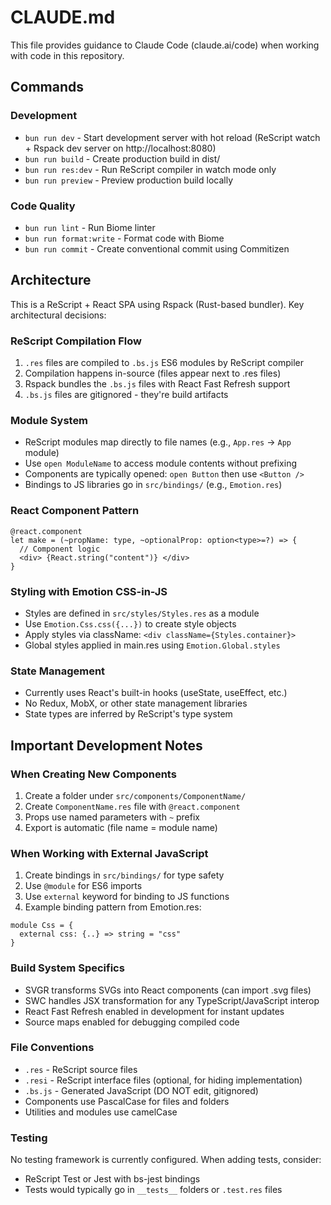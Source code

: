 # CLAUDE.md

This file provides guidance to Claude Code (claude.ai/code) when working with code in this repository.

## Commands

### Development
- `bun run dev` - Start development server with hot reload (ReScript watch + Rspack dev server on http://localhost:8080)
- `bun run build` - Create production build in dist/
- `bun run res:dev` - Run ReScript compiler in watch mode only
- `bun run preview` - Preview production build locally

### Code Quality
- `bun run lint` - Run Biome linter
- `bun run format:write` - Format code with Biome
- `bun run commit` - Create conventional commit using Commitizen

## Architecture

This is a ReScript + React SPA using Rspack (Rust-based bundler). Key architectural decisions:

### ReScript Compilation Flow
1. `.res` files are compiled to `.bs.js` ES6 modules by ReScript compiler
2. Compilation happens in-source (files appear next to .res files)
3. Rspack bundles the `.bs.js` files with React Fast Refresh support
4. `.bs.js` files are gitignored - they're build artifacts

### Module System
- ReScript modules map directly to file names (e.g., `App.res` → `App` module)
- Use `open ModuleName` to access module contents without prefixing
- Components are typically opened: `open Button` then use `<Button />`
- Bindings to JS libraries go in `src/bindings/` (e.g., `Emotion.res`)

### React Component Pattern
```rescript
@react.component
let make = (~propName: type, ~optionalProp: option<type>=?) => {
  // Component logic
  <div> {React.string("content")} </div>
}
```

### Styling with Emotion CSS-in-JS
- Styles are defined in `src/styles/Styles.res` as a module
- Use `Emotion.Css.css({...})` to create style objects
- Apply styles via className: `<div className={Styles.container}>`
- Global styles applied in main.res using `Emotion.Global.styles`

### State Management
- Currently uses React's built-in hooks (useState, useEffect, etc.)
- No Redux, MobX, or other state management libraries
- State types are inferred by ReScript's type system

## Important Development Notes

### When Creating New Components
1. Create a folder under `src/components/ComponentName/`
2. Create `ComponentName.res` file with `@react.component`
3. Props use named parameters with `~` prefix
4. Export is automatic (file name = module name)

### When Working with External JavaScript
1. Create bindings in `src/bindings/` for type safety
2. Use `@module` for ES6 imports
3. Use `external` keyword for binding to JS functions
4. Example binding pattern from Emotion.res:
```rescript
module Css = {
  external css: {..} => string = "css"
}
```

### Build System Specifics
- SVGR transforms SVGs into React components (can import .svg files)
- SWC handles JSX transformation for any TypeScript/JavaScript interop
- React Fast Refresh enabled in development for instant updates
- Source maps enabled for debugging compiled code

### File Conventions
- `.res` - ReScript source files
- `.resi` - ReScript interface files (optional, for hiding implementation)
- `.bs.js` - Generated JavaScript (DO NOT edit, gitignored)
- Components use PascalCase for files and folders
- Utilities and modules use camelCase

### Testing
No testing framework is currently configured. When adding tests, consider:
- ReScript Test or Jest with bs-jest bindings
- Tests would typically go in `__tests__` folders or `.test.res` files
